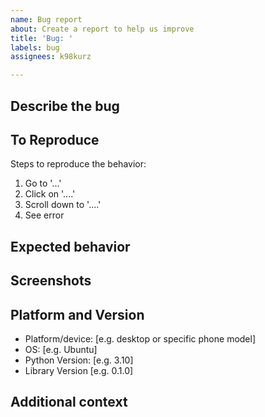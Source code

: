 ```yaml
---
name: Bug report
about: Create a report to help us improve
title: 'Bug: '
labels: bug
assignees: k98kurz

---
```


## Describe the bug

<!-- A clear and concise description of what the bug is. -->

## To Reproduce

Steps to reproduce the behavior:

1. Go to '...'
2. Click on '....'
3. Scroll down to '....'
4. See error

## Expected behavior

<!-- A clear and concise description of what you expected to happen. -->

## Screenshots

<!-- If applicable, add screenshots to help explain your problem. -->

## Platform and Version

<!-- Please complete the following information -->

- Platform/device: [e.g. desktop or specific phone model]
- OS: [e.g. Ubuntu]
- Python Version: [e.g. 3.10]
- Library Version [e.g. 0.1.0]

## Additional context

<!-- Add any other context about the problem here. -->
